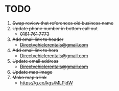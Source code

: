 # TODO

1. ~~Swap review that references old business name~~
2. ~~Update phone number in bottom call out~~
   - ~~0161 761 7773~~
3. ~~Add email link to header~~
   - ~~Directvehiclerentals@gmail.com~~
4. ~~Add email link to hero~~
   - ~~Directvehiclerentals@gmail.com~~
5. ~~Update email address~~
   - ~~Directvehiclerentals@gmail.com~~
6. ~~Update map image~~
7. ~~Make map a link~~
   - ~~https://g.co/kgs/MLPjdW~~